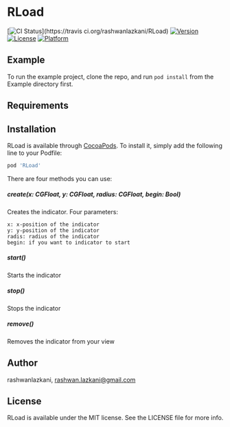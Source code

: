 # RLoad

[![CI Status](https://img.shields.io/travis/rashwanlazkani/RLoad.svg?style=flat)](https://travis
ci.org/rashwanlazkani/RLoad)
[![Version](https://img.shields.io/cocoapods/v/RLoad.svg?style=flat)](https://cocoapods.org/pods/RLoad)
[![License](https://img.shields.io/cocoapods/l/RLoad.svg?style=flat)](https://cocoapods.org/pods/RLoad)
[![Platform](https://img.shields.io/cocoapods/p/RLoad.svg?style=flat)](https://cocoapods.org/pods/RLoad)

## Example

To run the example project, clone the repo, and run `pod install` from the Example directory first.

## Requirements

## Installation

RLoad is available through [CocoaPods](https://cocoapods.org). To install
it, simply add the following line to your Podfile:

```ruby
pod 'RLoad'
```

There are four methods you can use:

<h5>create(x: CGFloat, y: CGFloat, radius: CGFloat, begin: Bool)</h5>

Creates the indicator. Four parameters:

```
x: x-position of the indicator
y: y-position of the indicator
radis: radius of the indicator
begin: if you want to indicator to start
```

<h5>start()</h5>
Starts the indicator
<h5>stop()</h5>
Stops the indicator
<h5>remove()</h5>
Removes the indicator from your view


## Author

rashwanlazkani, rashwan.lazkani@gmail.com

## License

RLoad is available under the MIT license. See the LICENSE file for more info.
